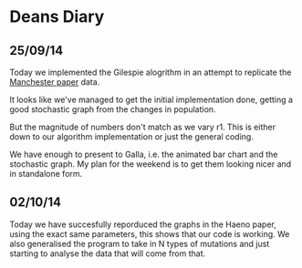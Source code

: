 Deans Diary
===

25/09/14
---

Today we implemented the Gilespie alogrithm in an attempt to replicate the [Manchester paper](https://github.com/MattDeanMPhys/Cancer/Papers/AshcroftMichorGalla.pdf) data. 

It looks like we've managed to get the initial implementation done, getting a good stochastic graph from the changes in population. 

But the magnitude of numbers don't match as we vary r1. This is either down to our algorithm implementation or just the general coding. 

We have enough to present to Galla, i.e. the animated bar chart and the stochastic graph. My plan for the weekend is to get them looking nicer and in standalone form. 

02/10/14
---

Today we have succesfully reporduced the graphs in the Haeno paper, using the exact same parameters, this shows that our code is working. 
We also generalised the program to take in N types of mutations and just starting to analyse the data that will come from that. 


